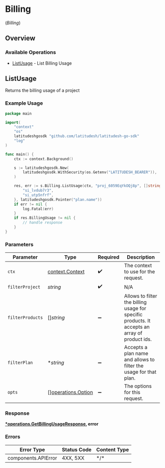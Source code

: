 # Billing
(*Billing*)

## Overview

### Available Operations

* [ListUsage](#listusage) - List Billing Usage

## ListUsage

Returns the billing usage of a project


### Example Usage

<!-- UsageSnippet language="go" operationID="get-billing-usage" method="get" path="/billing/usage" -->
```go
package main

import(
	"context"
	"os"
	latitudeshgosdk "github.com/latitudesh/latitudesh-go-sdk"
	"log"
)

func main() {
    ctx := context.Background()

    s := latitudeshgosdk.New(
        latitudeshgosdk.WithSecurity(os.Getenv("LATITUDESH_BEARER")),
    )

    res, err := s.Billing.ListUsage(ctx, "proj_6059EqYkOQj8p", []string{
        "si_lvdub7r3",
        "si_utp5nfrf",
    }, latitudeshgosdk.Pointer("plan.name"))
    if err != nil {
        log.Fatal(err)
    }
    if res.BillingUsage != nil {
        // handle response
    }
}
```

### Parameters

| Parameter                                                                                      | Type                                                                                           | Required                                                                                       | Description                                                                                    |
| ---------------------------------------------------------------------------------------------- | ---------------------------------------------------------------------------------------------- | ---------------------------------------------------------------------------------------------- | ---------------------------------------------------------------------------------------------- |
| `ctx`                                                                                          | [context.Context](https://pkg.go.dev/context#Context)                                          | :heavy_check_mark:                                                                             | The context to use for the request.                                                            |
| `filterProject`                                                                                | *string*                                                                                       | :heavy_check_mark:                                                                             | N/A                                                                                            |
| `filterProducts`                                                                               | []*string*                                                                                     | :heavy_minus_sign:                                                                             | Allows to filter the billing usage for specific products. It accepts an array of product ids.<br/> |
| `filterPlan`                                                                                   | **string*                                                                                      | :heavy_minus_sign:                                                                             | Accepts a plan name and allows to filter the usage for that plan.<br/>                         |
| `opts`                                                                                         | [][operations.Option](../../models/operations/option.md)                                       | :heavy_minus_sign:                                                                             | The options for this request.                                                                  |

### Response

**[*operations.GetBillingUsageResponse](../../models/operations/getbillingusageresponse.md), error**

### Errors

| Error Type          | Status Code         | Content Type        |
| ------------------- | ------------------- | ------------------- |
| components.APIError | 4XX, 5XX            | \*/\*               |